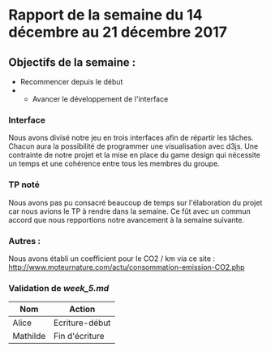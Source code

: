 
# Rapport de la semaine du 14 décembre au 21 décembre 2017

## Objectifs de la semaine : 
* Recommencer depuis le début
* * Avancer le développement de l'interface

### Interface

Nous avons divisé notre jeu en trois interfaces afin de répartir les tâches. Chacun aura la possibilité de programmer une visualisation avec d3js. 
Une contrainte de notre projet et la mise en place du game design qui nécessite un temps et une cohérence entre tous les membres du groupe. 

### TP noté
Nous avons pas pu consacré beaucoup de temps sur l'élaboration du projet car nous avions le TP à rendre dans la semaine. Ce fût avec un commun accord que nous repportions notre avancement à la semaine suivante. 

### Autres : 

Nous avons établi un coefficient pour le CO2 / km via ce site : 
http://www.moteurnature.com/actu/consommation-emission-CO2.php

### Validation de *week_5.md*
 
| Nom | Action |
| --- | ------ |
| Alice | Ecriture-début |
| Mathilde | Fin d'écriture |
